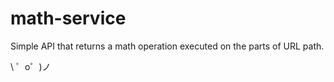 # math-service

Simple API that returns a math operation executed on the parts of URL path.

\ ゜o゜)ノ

